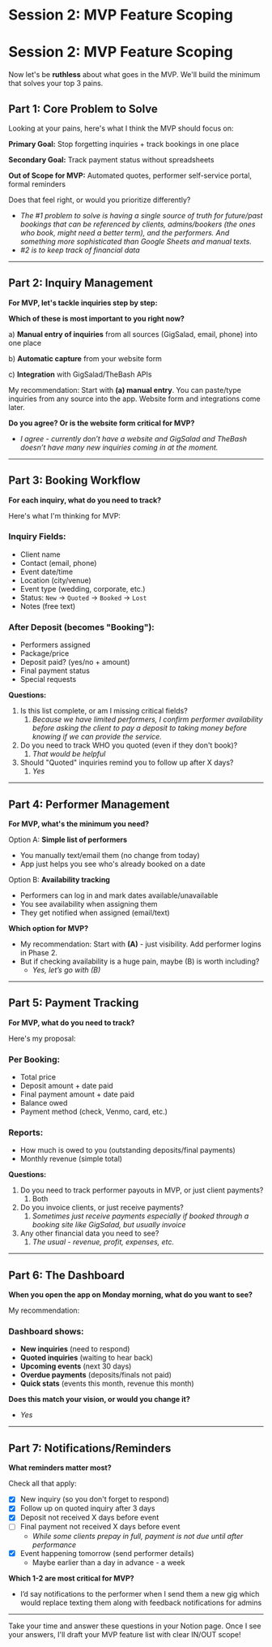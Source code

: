 # Session 2: MVP Feature Scoping

# Session 2: MVP Feature Scoping

Now let's be **ruthless** about what goes in the MVP. We'll build the minimum that solves your top 3 pains.

## Part 1: Core Problem to Solve

Looking at your pains, here's what I think the MVP should focus on:

**Primary Goal:** Stop forgetting inquiries + track bookings in one place

**Secondary Goal:** Track payment status without spreadsheets

**Out of Scope for MVP:** Automated quotes, performer self-service portal, formal reminders

Does that feel right, or would you prioritize differently?

- *The #1 problem to solve is having a single source of truth for future/past bookings that can be referenced by clients, admins/bookers (the ones who book, might need a better term), and the performers. And something more sophisticated than Google Sheets and manual texts.*
- *#2 is to keep track of financial data*

---

## Part 2: Inquiry Management

**For MVP, let's tackle inquiries step by step:**

**Which of these is most important to you right now?**

a) **Manual entry of inquiries** from all sources (GigSalad, email, phone) into one place

b) **Automatic capture** from your website form

c) **Integration** with GigSalad/TheBash APIs

My recommendation: Start with **(a) manual entry**. You can paste/type inquiries from any source into the app. Website form and integrations come later.

**Do you agree? Or is the website form critical for MVP?**

- *I agree - currently don’t have a website and GigSalad and TheBash doesn’t have many new inquiries coming in at the moment.*

---

## Part 3: Booking Workflow

**For each inquiry, what do you need to track?**

Here's what I'm thinking for MVP:

### Inquiry Fields:

- Client name
- Contact (email, phone)
- Event date/time
- Location (city/venue)
- Event type (wedding, corporate, etc.)
- Status: `New` → `Quoted` → `Booked` → `Lost`
- Notes (free text)

### After Deposit (becomes "Booking"):

- Performers assigned
- Package/price
- Deposit paid? (yes/no + amount)
- Final payment status
- Special requests

**Questions:**

1. Is this list complete, or am I missing critical fields?
    1. *Because we have limited performers, I confirm performer availability before asking the client to pay a deposit to taking money before knowing if we can provide the service.*
2. Do you need to track WHO you quoted (even if they don't book)?
    1. *That would be helpful*
3. Should "Quoted" inquiries remind you to follow up after X days?
    1. *Yes*

---

## Part 4: Performer Management

**For MVP, what's the minimum you need?**

Option A: **Simple list of performers**

- You manually text/email them (no change from today)
- App just helps you see who's already booked on a date

Option B: **Availability tracking**

- Performers can log in and mark dates available/unavailable
- You see availability when assigning them
- They get notified when assigned (email/text)

**Which option for MVP?**

- My recommendation: Start with **(A)** - just visibility. Add performer logins in Phase 2.
- But if checking availability is a huge pain, maybe (B) is worth including?
    - *Yes, let’s go with (B)*

---

## Part 5: Payment Tracking

**For MVP, what do you need to track?**

Here's my proposal:

### Per Booking:

- Total price
- Deposit amount + date paid
- Final payment amount + date paid
- Balance owed
- Payment method (check, Venmo, card, etc.)

### Reports:

- How much is owed to you (outstanding deposits/final payments)
- Monthly revenue (simple total)

**Questions:**

1. Do you need to track performer payouts in MVP, or just client payments?
    1. Both
2. Do you invoice clients, or just receive payments?
    1. *Sometimes just receive payments especially if booked through a booking site like GigSalad, but usually invoice*
3. Any other financial data you need to see?
    1. *The usual - revenue, profit, expenses, etc.*

---

## Part 6: The Dashboard

**When you open the app on Monday morning, what do you want to see?**

My recommendation:

### Dashboard shows:

- **New inquiries** (need to respond)
- **Quoted inquiries** (waiting to hear back)
- **Upcoming events** (next 30 days)
- **Overdue payments** (deposits/finals not paid)
- **Quick stats** (events this month, revenue this month)

**Does this match your vision, or would you change it?**

- *Yes*

---

## Part 7: Notifications/Reminders

**What reminders matter most?**

Check all that apply:

- [x]  New inquiry (so you don't forget to respond)
- [x]  Follow up on quoted inquiry after 3 days
- [x]  Deposit not received X days before event
- [ ]  Final payment not received X days before event
    - *While some clients prepay in full, payment is not due until after performance*
- [x]  Event happening tomorrow (send performer details)
    - Maybe earlier than a day in advance - a week

**Which 1-2 are most critical for MVP?**

- I’d say notifications to the performer when I send them a new gig which would replace texting them along with feedback notifications for admins

---

Take your time and answer these questions in your Notion page. Once I see your answers, I'll draft your MVP feature list with clear IN/OUT scope!